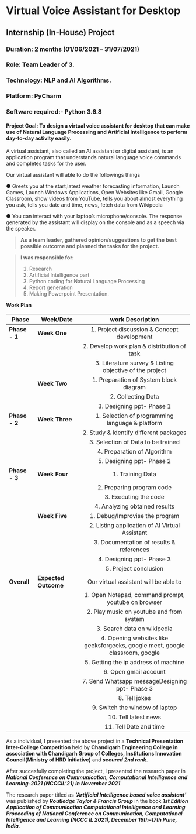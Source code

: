 # Virtual Voice Assistant for Desktop

## Internship (In-House) Project

### Duration: 2 months (01/06/2021 – 31/07/2021)

### Role: Team Leader of 3.

### Technology: NLP and AI Algorithms.

### Platform: PyCharm

### Software required:- Python 3.6.8

#### Project Goal: To design a virtual voice assistant for desktop that can make use of Natural Language Processing and Artificial Intelligence to perform day-to-day activity easily.

A virtual assistant, also called an AI assistant or digital assistant, is an application program that understands natural language voice 
commands and completes tasks for the user.

Our virtual assistant will able to do the followings things 

● Greets you at the start,latest weather forecasting information, Launch Games, Launch Windows Applications, Open Websites like Gmail, 
Google Classroom, 
show videos from YouTube, tells you about almost everything you ask, tells you date and time,  news,
fetch data from Wikipedia

● You can interact with your laptop’s microphone/console. The response generated by
the assistant will display on the console and as a speech via the speaker.



>**As a team leader, gathered opinion/suggestions to get the best possible outcome and planned the tasks for the project.** 

>**I was responsible for:** 
> 1. Research
> 2. Artificial Intelligence part
> 3. Python coding for Natural Language Processing
> 4. Report generation
> 5. Making Powerpoint Presentation.



**Work Plan**


|  **Phase**        | **Week/Date**        | **work Description**        |  
| ------------- | ------------- |:-------------:|
|  **Phase - 1**    | **Week One**      |1.	Project discussion & Concept development| 
|               |               |2.	Develop work plan & distribution of task|
|               |               |3.	Literature survey & Listing objective of the project|
|               | **Week Two**      |1.	Preparation of System block diagram | 
|               |               |2.	Collecting Data |
|               |               |3.	Designing ppt- Phase 1 |
|  **Phase - 2**    | **Week Three**    |1.	Selection of programming language & platform | 
|               |               |2.	Study & Identify different packages |
|               |               |3.	Selection of Data to be trained |
|               |               |4.	Preparation of Algorithm |
|               |               |5.	Designing ppt- Phase 2 |
|  **Phase - 3**    | **Week Four**    |1. Training Data | 
|               |               |2. Preparing program code |
|               |               |3.	Executing the code |
|               |               |4.	Analyzing obtained results |
|               | **Week Five**   |1. Debug/Improvise the program |
|               |               |2. Listing application of AI Virtual Assistant |
|               |               |3.	Documentation of results & references |
|               |               |4. Designing ppt- Phase 3 |
|               |               |5.	Project conclusion |
| **Overall**       |  **Expected Outcome**   |Our virtual assistant will be able to  |
|               |               |1. Open Notepad, command prompt, youtube on browser |
|               |               |2. Play music on youtube and from system |
|               |               |3. Search data on wikipedia |
|               |               |4. Opening websites like geeksforgeeks, google meet, google classroom, google |
|               |               |5. Getting the ip address of machine |
|               |               |6. Open gmail account |
|               |               |7. Send Whatsapp messageDesigning ppt- Phase 3 |
|               |               |8. Tell jokes |
|               |               |9. Switch the window of laptop |
|               |               |10. Tell latest news |
|               |               |11. Tell Date and time |




As a individual, I presented the above project in a **Technical Presentation Inter-College Competition** held by **Chandigarh Engineering College in association with Chandigarh Group of Colleges, Institutions Innovation Council(Ministry of HRD Initiative)** and ***secured 2nd rank***.

After succesfully completing the project, I presented the research paper in ***National Conference on Communication, Computational Intelligence and Learning-2021 (NCCCIL’21) in November 2021***.

The research paper titled as ***'Artificial Intelligence based voice assistant'*** was published by ***Routledge Taylor & Francis Group*** in the book ***1st Edition Application of Communication Computational Intelligence and Learning Proceeding of National Conference on Communication, Computational Intelligence and Learning (NCCC IL 2021), December 16th–17th Pune, India***.

